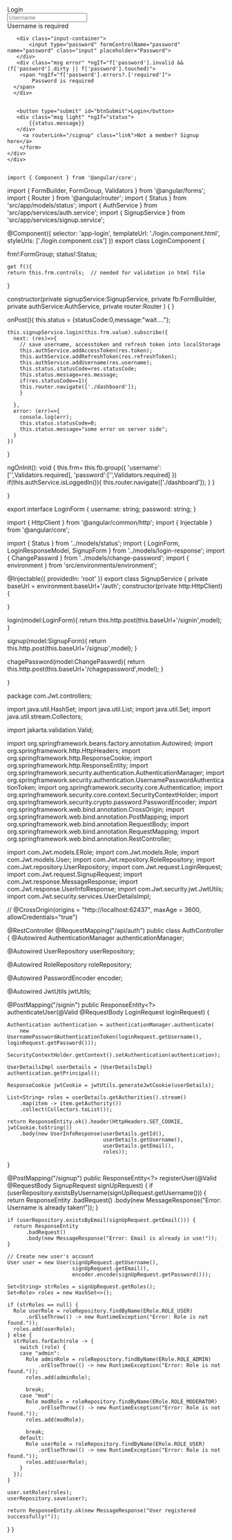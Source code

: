 <div class="form-container">
    <div class="form login">
        <form [formGroup]="frm" (ngSubmit)="onPost()">
        <div class="title">
           Login
        </div>
        <div class="input-container"> 
           <input type="text" formControlName="username" name="username" class="input" placeholder="Username">
       </div>
       <div class="msg error" *ngIf="f['username'].invalid && (f['username'].dirty || f['username'].touched)">
        <span *ngIf="f['username'].errors?.['required']">
            Username is required  
      </span>
     </div>
    
       <div class="input-container"> 
           <input type="password" formControlName="password" name="password" class="input" placeholder="Password">
       </div>
       <div class="msg error" *ngIf="f['password'].invalid && (f['password'].dirty || f['password'].touched)">
        <span *ngIf="f['password'].errors?.['required']">
            Password is required  
      </span>
      </div>
    
       
       <button type="submit" id="btnSubmit">Login</button>
       <div class="msg light" *ngIf="status">
           {{status.message}}
       </div>
         <a routerLink="/signup" class="link">Not a member? Signup here</a>
        </form>
    </div>
    </div>


    import { Component } from '@angular/core';
import { FormBuilder, FormGroup, Validators } from '@angular/forms';
import { Router } from '@angular/router';
import { Status } from 'src/app/models/status';
import { AuthService } from 'src/app/services/auth.service';
import { SignupService } from 'src/app/services/signup.service';

@Component({
  selector: 'app-login',
  templateUrl: './login.component.html',
  styleUrls: ['./login.component.css']
})
export class LoginComponent {

  frm!:FormGroup;
  status!:Status;
  
    get f(){
    return this.frm.controls;  // needed for validation in html file 
  }



  constructor(private signupService:SignupService, private fb:FormBuilder,
    private authService:AuthService, private router:Router
    ) { }

   onPost(){
    this.status = {statusCode:0,message:"wait...."};

    this.signupService.login(this.frm.value).subscribe({
      next: (res)=>{
        // save username, accesstoken and refresh token into localStorage
        this.authService.addAccessToken(res.token);
        this.authService.addRefreshToken(res.refreshToken);
        this.authService.addUsername(res.username);
        this.status.statusCode=res.statusCode;
        this.status.message=res.message;
        if(res.statusCode==1){
        this.router.navigate(['./dashboard']);
        }

      },
      error: (err)=>{
        console.log(err);
        this.status.statusCode=0;
        this.status.message="some error on server side";
      }
    })
     
 
  }

  ngOnInit(): void {
    this.frm= this.fb.group({
      'username':['',Validators.required],
      'password':['',Validators.required]
    })
    if(this.authService.isLoggedIn()){
      this.router.navigate(['./dashboard']);
    }
  }

}

export interface LoginForm {
    username: string;
    password: string;
  }


  import { HttpClient } from '@angular/common/http';
import { Injectable } from '@angular/core';

import { Status } from '../models/status';
import { LoginForm, LoginResponseModel, SignupForm } from '../models/login-response';
import { ChangePasswrd } from '../models/change-password';
import { environment } from 'src/environments/environment';


@Injectable({
  providedIn: 'root'
})
export class SignupService {
  private baseUrl = environment.baseUrl+'/auth';
  constructor(private http:HttpClient) { 

  }

  login(model:LoginForm){
  return this.http.post<LoginResponseModel>(this.baseUrl+'/signin',model);
  }

  signup(model:SignupForm){
     return this.http.post<Status>(this.baseUrl+'/signup',model);
  }

  chagePassword(model:ChangePasswrd){
    return this.http.post<Status>(this.baseUrl+'/chagepassword',model);
    }

}



package com.Jwt.controllers;



import java.util.HashSet;
import java.util.List;
import java.util.Set;
import java.util.stream.Collectors;

import jakarta.validation.Valid;

import org.springframework.beans.factory.annotation.Autowired;
import org.springframework.http.HttpHeaders;
import org.springframework.http.ResponseCookie;
import org.springframework.http.ResponseEntity;
import org.springframework.security.authentication.AuthenticationManager;
import org.springframework.security.authentication.UsernamePasswordAuthenticationToken;
import org.springframework.security.core.Authentication;
import org.springframework.security.core.context.SecurityContextHolder;
import org.springframework.security.crypto.password.PasswordEncoder;
import org.springframework.web.bind.annotation.CrossOrigin;
import org.springframework.web.bind.annotation.PostMapping;
import org.springframework.web.bind.annotation.RequestBody;
import org.springframework.web.bind.annotation.RequestMapping;
import org.springframework.web.bind.annotation.RestController;

import com.Jwt.models.ERole;
import com.Jwt.models.Role;
import com.Jwt.models.User;
import com.Jwt.repository.RoleRepository;
import com.Jwt.repository.UserRepository;
import com.Jwt.request.LoginRequest;
import com.Jwt.request.SignupRequest;
import com.Jwt.response.MessageResponse;
import com.Jwt.response.UserInfoResponse;
import com.Jwt.security.jwt.JwtUtils;
import com.Jwt.security.services.UserDetailsImpl;


//
@CrossOrigin(origins = "http://localhost:62437", maxAge = 3600, allowCredentials="true")

@RestController
@RequestMapping("/api/auth")
public class AuthController {
  @Autowired
  AuthenticationManager authenticationManager;

  @Autowired
  UserRepository userRepository;

  @Autowired
  RoleRepository roleRepository;

  @Autowired
  PasswordEncoder encoder;

  @Autowired
  JwtUtils jwtUtils;

  @PostMapping("/signin")
  public ResponseEntity<?> authenticateUser(@Valid @RequestBody LoginRequest loginRequest) {

    Authentication authentication = authenticationManager.authenticate(
        new UsernamePasswordAuthenticationToken(loginRequest.getUsername(), loginRequest.getPassword()));

    SecurityContextHolder.getContext().setAuthentication(authentication);

    UserDetailsImpl userDetails = (UserDetailsImpl) authentication.getPrincipal();

    ResponseCookie jwtCookie = jwtUtils.generateJwtCookie(userDetails);

    List<String> roles = userDetails.getAuthorities().stream()
        .map(item -> item.getAuthority())
        .collect(Collectors.toList());

    return ResponseEntity.ok().header(HttpHeaders.SET_COOKIE, jwtCookie.toString())
        .body(new UserInfoResponse(userDetails.getId(),
                                   userDetails.getUsername(),
                                   userDetails.getEmail(),
                                   roles));
  }

  @PostMapping("/signup")
  public ResponseEntity<?> registerUser(@Valid @RequestBody SignupRequest signUpRequest) {
    if (userRepository.existsByUsername(signUpRequest.getUsername())) {
      return ResponseEntity
          .badRequest()
          .body(new MessageResponse("Error: Username is already taken!"));
    }

    if (userRepository.existsByEmail(signUpRequest.getEmail())) {
      return ResponseEntity
          .badRequest()
          .body(new MessageResponse("Error: Email is already in use!"));
    }

    // Create new user's account
    User user = new User(signUpRequest.getUsername(), 
                         signUpRequest.getEmail(),
                         encoder.encode(signUpRequest.getPassword()));

    Set<String> strRoles = signUpRequest.getRoles();
    Set<Role> roles = new HashSet<>();

    if (strRoles == null) {
      Role userRole = roleRepository.findByName(ERole.ROLE_USER)
          .orElseThrow(() -> new RuntimeException("Error: Role is not found."));
      roles.add(userRole);
    } else {
      strRoles.forEach(role -> {
        switch (role) {
        case "admin":
          Role adminRole = roleRepository.findByName(ERole.ROLE_ADMIN)
              .orElseThrow(() -> new RuntimeException("Error: Role is not found."));
          roles.add(adminRole);

          break;
        case "mod":
          Role modRole = roleRepository.findByName(ERole.ROLE_MODERATOR)
              .orElseThrow(() -> new RuntimeException("Error: Role is not found."));
          roles.add(modRole);

          break;
        default:
          Role userRole = roleRepository.findByName(ERole.ROLE_USER)
              .orElseThrow(() -> new RuntimeException("Error: Role is not found."));
          roles.add(userRole);
        }
      });
    }

    user.setRoles(roles);
    userRepository.save(user);

    return ResponseEntity.ok(new MessageResponse("User registered successfully!"));
  }
}
